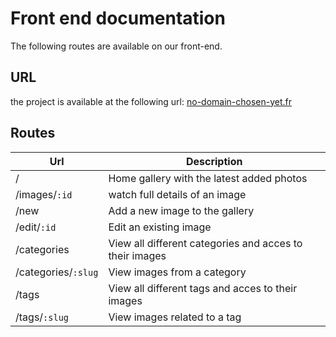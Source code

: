 # Front end documentation

The following routes are available on our front-end.

## URL
the project is available at the following url: 
[no-domain-chosen-yet.fr](https://no-domain-chosen-yet.fr)

## Routes

| Url | Description |
|---|---|
|/|Home gallery with the latest added photos|
|/images/`:id`|watch full details of an image|
|/new|Add a new image to the gallery|
|/edit/`:id`|Edit an existing image|
|/categories|View all different categories and acces to their images|
|/categories/`:slug`|View images from a category|
|/tags|View all different tags and acces to their images|
|/tags/`:slug`|View images related to a tag|